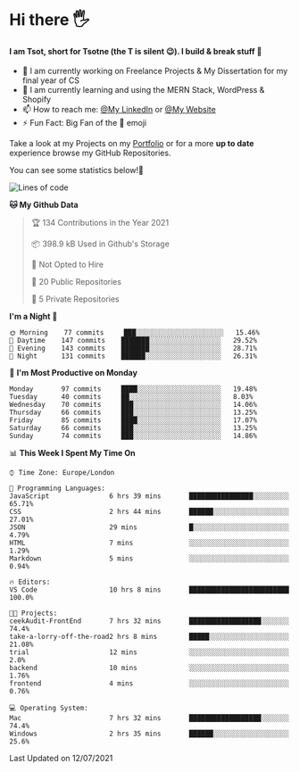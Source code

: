 # Hi there :raised_hand_with_fingers_splayed:
#### I am Tsot, short for Tsotne (the T is silent :wink:). I build & break stuff :space_invader:
- :telescope: I am currently working on Freelance Projects & My Dissertation for my final year of CS
- :seedling: I am currently learning and using the MERN Stack, WordPress & Shopify
- :mailbox: How to reach me: [@My LinkedIn](https://www.linkedin.com/in/tsotne-gvadzabia/) or [@My Website](https://tsotnegvadzabia.me/contact)
- :zap: Fun Fact: Big Fan of the :space_invader: emoji

Take a look at my Projects on my [Portfolio](https://tsotnegvadzabia.me/) or for a more **up to date** experience browse my GitHub Repositories.

You can see some statistics below!:space_invader:
<!--START_SECTION:waka-->
![Lines of code](https://img.shields.io/badge/From%20Hello%20World%20I%27ve%20Written-3.5%20million%20lines%20of%20code-blue)

**🐱 My Github Data** 

> 🏆 134 Contributions in the Year 2021
 > 
> 📦 398.9 kB Used in Github's Storage 
 > 
> 🚫 Not Opted to Hire
 > 
> 📜 20 Public Repositories 
 > 
> 🔑 5 Private Repositories  
 > 
**I'm a Night 🦉** 

```text
🌞 Morning    77 commits     ███░░░░░░░░░░░░░░░░░░░░░░   15.46% 
🌆 Daytime    147 commits    ███████░░░░░░░░░░░░░░░░░░   29.52% 
🌃 Evening    143 commits    ███████░░░░░░░░░░░░░░░░░░   28.71% 
🌙 Night      131 commits    ██████░░░░░░░░░░░░░░░░░░░   26.31%

```
📅 **I'm Most Productive on Monday** 

```text
Monday       97 commits     ████░░░░░░░░░░░░░░░░░░░░░   19.48% 
Tuesday      40 commits     ██░░░░░░░░░░░░░░░░░░░░░░░   8.03% 
Wednesday    70 commits     ███░░░░░░░░░░░░░░░░░░░░░░   14.06% 
Thursday     66 commits     ███░░░░░░░░░░░░░░░░░░░░░░   13.25% 
Friday       85 commits     ████░░░░░░░░░░░░░░░░░░░░░   17.07% 
Saturday     66 commits     ███░░░░░░░░░░░░░░░░░░░░░░   13.25% 
Sunday       74 commits     ███░░░░░░░░░░░░░░░░░░░░░░   14.86%

```


📊 **This Week I Spent My Time On** 

```text
⌚︎ Time Zone: Europe/London

💬 Programming Languages: 
JavaScript               6 hrs 39 mins       ████████████████░░░░░░░░░   65.71% 
CSS                      2 hrs 44 mins       ██████░░░░░░░░░░░░░░░░░░░   27.01% 
JSON                     29 mins             █░░░░░░░░░░░░░░░░░░░░░░░░   4.79% 
HTML                     7 mins              ░░░░░░░░░░░░░░░░░░░░░░░░░   1.29% 
Markdown                 5 mins              ░░░░░░░░░░░░░░░░░░░░░░░░░   0.94%

🔥 Editors: 
VS Code                  10 hrs 8 mins       █████████████████████████   100.0%

🐱‍💻 Projects: 
ceekAudit-FrontEnd       7 hrs 32 mins       ██████████████████░░░░░░░   74.4% 
take-a-lorry-off-the-road2 hrs 8 mins        █████░░░░░░░░░░░░░░░░░░░░   21.08% 
trial                    12 mins             ░░░░░░░░░░░░░░░░░░░░░░░░░   2.0% 
backend                  10 mins             ░░░░░░░░░░░░░░░░░░░░░░░░░   1.76% 
frontend                 4 mins              ░░░░░░░░░░░░░░░░░░░░░░░░░   0.76%

💻 Operating System: 
Mac                      7 hrs 32 mins       ██████████████████░░░░░░░   74.4% 
Windows                  2 hrs 35 mins       ██████░░░░░░░░░░░░░░░░░░░   25.6%

```


 Last Updated on 12/07/2021
<!--END_SECTION:waka-->
